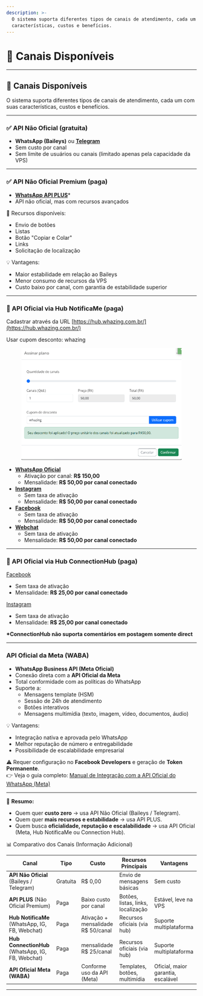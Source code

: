 ```yaml
---
description: >-
  O sistema suporta diferentes tipos de canais de atendimento, cada um com suas
  características, custos e benefícios.
---
```


# 📡 Canais Disponíveis

***

## 🔏 Canais Disponíveis

O sistema suporta diferentes tipos de canais de atendimento, cada um com suas características, custos e benefícios.

***

### ✅ API Não Oficial (gratuita)

* **WhatsApp (Baileys)** ou [**Telegram**](telegram.md)
* Sem custo por canal
* Sem limite de usuários ou canais (limitado apenas pela capacidade da VPS)

***

### ✅ API Não Oficial Premium (paga)

* [**WhatsApp API PLUS**](whatsapp_api_plus.md)\*
* API não oficial, mas com recursos avançados

📌 Recursos disponíveis:

* Envio de botões
* Listas
* Botão "Copiar e Colar"
* Links
* Solicitação de localização

💡 Vantagens:

* Maior estabilidade em relação ao Baileys
* Menor consumo de recursos da VPS
* Custo baixo por canal, com garantia de estabilidade superior

***

### 💼 API Oficial via Hub NotificaMe (paga)

Cadastrar através da URL [https://hub.whazing.com.br/](https://hub.whazing.com.br/)​

Usar cupom desconto: whazing

<figure><img src="../.gitbook/assets/image (5) (1).png" alt=""><figcaption></figcaption></figure>

* [**WhatsApp Oficial**](api-oficial/)
  * Ativação por canal: **R$ 150,00**
  * Mensalidade: **R$ 50,00 por canal conectado**
* [**Instagram**](facebook-e-instagram-via-hub/)
  * Sem taxa de ativação
  * Mensalidade: **R$ 50,00 por canal conectado**
* [**Facebook**](facebook-e-instagram-via-hub/)
  * Sem taxa de ativação
  * Mensalidade: **R$ 50,00 por canal conectado**
* [**Webchat**](facebook-e-instagram-via-hub/)
  * Sem taxa de ativação
  * Mensalidade: **R$ 50,00 por canal conectado**

***

### 💼 API Oficial via Hub ConnectionHub (paga)

[Facebook](instagram-facebook-via-connectionhub.md)

* Sem taxa de ativação
* Mensalidade: **R$ 25,00 por canal conectado**

[Instagram](instagram-facebook-via-connectionhub.md)

* Sem taxa de ativação
* Mensalidade: **R$ 25,00 por canal conectado**

**\*ConnectionHub não suporta comentários em postagem somente direct**

***

### API Oficial da Meta (WABA)

* **WhatsApp Business API (Meta Oficial)**
* Conexão direta com a **API Oficial da Meta**
* Total conformidade com as políticas do WhatsApp
* Suporte a:
  * Mensagens template (HSM)
  * Sessão de 24h de atendimento
  * Botões interativos
  * Mensagens multimídia (texto, imagem, vídeo, documentos, áudio)

💡 Vantagens:

* Integração nativa e aprovada pelo WhatsApp
* Melhor reputação de número e entregabilidade
* Possibilidade de escalabilidade empresarial

⚠️ Requer configuração no **Facebook Developers** e geração de **Token Permanente**.\
👉 Veja o guia completo: [Manual de Integração com a API Oficial do WhatsApp (Meta)](api-oficial-do-whatsapp-meta.md)

***

🔄 **Resumo:**

* Quem quer **custo zero** → usa API Não Oficial (Baileys / Telegram).
* Quem quer **mais recursos e estabilidade** → usa API PLUS.
* Quem busca **oficialidade, reputação e escalabilidade** → usa API Oficial (Meta, Hub NotificaMe ou Connection Hub).

📊 Comparativo dos Canais (Informação Adicional)

| Canal                                             | Tipo     | Custo                              | Recursos Principais                | Vantagens                          |
| ------------------------------------------------- | -------- | ---------------------------------- | ---------------------------------- | ---------------------------------- |
| **API Não Oficial** (Baileys / Telegram)          | Gratuita | R$ 0,00                            | Envio de mensagens básicas         | Sem custo                          |
| **API PLUS** (Não Oficial Premium)                | Paga     | Baixo custo por canal              | Botões, listas, links, localização | Estável, leve na VPS               |
| **Hub NotificaMe** (WhatsApp, IG, FB, Webchat)    | Paga     | Ativação + mensalidade R$ 50/canal | Recursos oficiais (via hub)        | Suporte multiplataforma            |
| **Hub ConnectionHub** (WhatsApp, IG, FB, Webchat) | Paga     | mensalidade R$ 25/canal            | Recursos oficiais (via hub)        | Suporte multiplataforma            |
| **API Oficial Meta (WABA)**                       | Paga     | Conforme uso da API (Meta)         | Templates, botões, multimídia      | Oficial, maior garantia, escalável |

***
